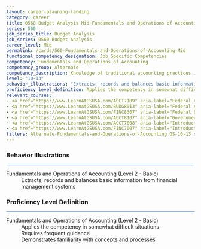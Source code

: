 ```yaml
---
layout: career-planning-landing
category: career
title: 0560 Budget Analysis Mid Fundamentals and Operations of Accounting
series: 560
job_series_title: Budget Analysis
job_series: 0560 Budget Analysis
career_level: Mid
permalink: /cards/560-Fundamentals-and-Operations-of-Accounting-Mid
functional_competency_designation: Job Specific Competencies
competency: Fundamentals and Operations of Accounting
competency_group: Alternate
competency_description: Knowledge of traditional accounting practices including accrual, obligations, and costs methods
level: "10-13"
behavior_illustrations: "Extracts, records and balances basic information from financial management systems"
proficiency_level_definition: Applies the competency in somewhat difficult situations ? Requires frequent guidance ? Demonstrates familiarity with concepts and processes 
relevant_courses: 
- <a href="https://www.LearnAtGSUSA.com/ACCT7109" aria-label="Federal Accounting Standards (ACCT7102), GSU - https://www.LearnAtGSUSA.com/ACCT7109">Federal Accounting Standards (ACCT7102), GSU</a>
- <a href="https://www.LearnAtGSUSA.com/BUDG8013" aria-label="Federal Activity Costing, Analysis and Reporting (BUDG8010), GSU - https://www.LearnAtGSUSA.com/BUDG8013">Federal Activity Costing, Analysis and Reporting (BUDG8010), GSU</a>
- <a href="https://www.LearnAtGSUSA.com/FINC8307" aria-label="Federal Budgeting, Execution and Accounting&#58; The Relationship (FINC8300), GSU - https://www.LearnAtGSUSA.com/FINC8307">Federal Budgeting, Execution and Accounting&#58; The Relationship (FINC8300), GSU</a>
- <a href="https://www.LearnAtGSUSA.com/ACCT8107" aria-label="Government Standard General Ledger (ACCT8100), GSU - https://www.LearnAtGSUSA.com/ACCT8107">Government Standard General Ledger (ACCT8100), GSU</a>
- <a href="https://www.LearnAtGSUSA.com/ACCT7008" aria-label="Introduction to Federal Accounting (ACCT7001), GSU - https://www.LearnAtGSUSA.com/ACCT7008">Introduction to Federal Accounting (ACCT7001), GSU</a>
- <a href="https://www.LearnAtGSUSA.com/FINC7007" aria-label="Introduction to Financial Management (FINC7000), GSU - https://www.LearnAtGSUSA.com/FINC7007">Introduction to Financial Management (FINC7000), GSU</a>
filters: Alternate-Fundamentals-and-Operations-of-Accounting GS-10-13 series-0560
---
```


<div class="desktop:grid-col-6 margin-y-3">
  <div class="border-top-2 bg-white padding-3 shadow-5 height-full members-hover border-1px button-border border-top-blue radius-lg card-text-color">
    <h3>Behavior Illustrations</h3>
    <hr style="background-color: #1b74e0 !important;"/>
    <dl class="text-base card-content-color"><dt>Fundamentals and Operations of Accounting (Level 2 - Basic)</dt><dd>Extracts, records and balances basic information from financial management systems</dd></dl>
  </div>
</div>
<div class="desktop:grid-col-6 margin-y-3">
  <div class="border-top-2 bg-white padding-3 shadow-5 height-full members-hover border-1px button-border border-top-blue radius-lg card-text-color">
    <h3>Proficiency Level Definition</h3>
     <hr style="background-color: #1b74e0 !important;"/>
    <dl class="text-base card-content-color"><dt>Fundamentals and Operations of Accounting (Level 2 - Basic)</dt><dd>Applies the competency in somewhat difficult situations </dd><dd> Requires frequent guidance </dd><dd> Demonstrates familiarity with concepts and processes </dd></dl>
  </div>
</div>